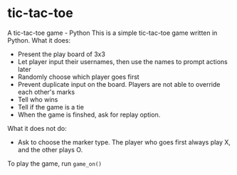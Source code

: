 # tic-tac-toe
A tic-tac-toe game - Python
This is a simple tic-tac-toe game written in Python.
What it does:
+ Present the play board of 3x3
+ Let player input their usernames, then use the names to prompt actions later
+ Randomly choose which player goes first
+ Prevent duplicate input on the board. Players are not able to override each other's marks
+ Tell who wins
+ Tell if the game is a tie
+ When the game is finshed, ask for replay option.

What it does not do:
+ Ask to choose the marker type. The player who goes first always play X, and the other plays O.

To play the game, run `game_on()`
